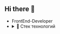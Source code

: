 ## Hi there 👋


* FrontEnd-Developer
* <details>
  <summary>🔧 Стек технологий</summary>
  - HTML (HTML5), JSX
  - CSS (CSS3), Sass (SCSS), AntDesign
  - JavaScript (ES6+, OOP)
  - React
  - Axios, React Router,
  - Webpack, Vite, Gulp
  - REST API, WebSockets
  - BEM, Accessibility, UX,
  - Git, GitHub
  - Figma
  - Trello
  </details>

